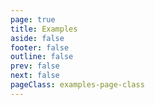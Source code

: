 ```yaml
---
page: true
title: Examples
aside: false
footer: false
outline: false
prev: false
next: false
pageClass: examples-page-class
---
```


<script setup>
import { defineAsyncComponent } from 'vue'

const ExampleRepl = defineAsyncComponent({
    loader: () => import('./Repl.vue'),
})
</script>

<ClientOnly>
    <ExampleRepl />
</ClientOnly>

